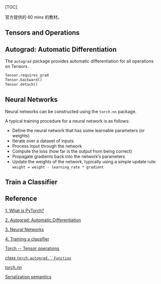 [TOC]

官方提供的 60 mins 的教材。

## Tensors and Operations



## Autograd: Automatic Differentiation

The `autograd` package provides automatic differentiation for all operations on Tensors.

```python
Tensor.requires_grad
Tensor.backward()
Tensor.detach()

```



## Neural Networks

Neural networks can be constructed using the `torch.nn` package.

A typical training procedure for a neural network is as follows:

- Define the neural network that has some learnable parameters (or weights)
- Iterate over a dataset of inputs
- Process input through the network
- Compute the loss (how far is the output from being correct)
- Propagate gradients back into the network’s parameters
- Update the weights of the network, typically using a simple update rule: `weight = weight - learning_rate * gradient`



## Train a Classifier



## Reference

[1. What is PyTorch?](https://pytorch.org/tutorials/beginner/blitz/tensor_tutorial.html#what-is-pytorch)

[2. Autograd: Automatic Differentiation](https://pytorch.org/tutorials/beginner/blitz/autograd_tutorial.html#autograd-automatic-differentiation)

[3. Neural Networks](https://pytorch.org/tutorials/beginner/blitz/neural_networks_tutorial.html#neural-networks)

[4. Training a classifier](https://pytorch.org/tutorials/beginner/blitz/cifar10_tutorial.html#sphx-glr-beginner-blitz-cifar10-tutorial-py)

[Torch -- Tensor operations](https://pytorch.org/docs/stable/torch.html)

[*class* `torch.autograd.``Function`](https://pytorch.org/docs/stable/autograd.html#function)

[torch.nn](https://pytorch.org/docs/stable/nn.html#torch-nn)

[Serialization semantics](https://pytorch.org/docs/stable/notes/serialization.html#id1)



